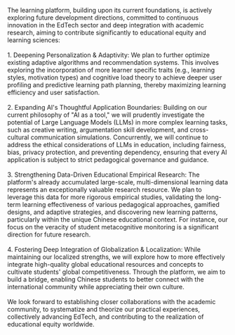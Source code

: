 The learning platform, building upon its current foundations, is actively exploring future development directions, committed to continuous innovation in the EdTech sector and deep integration with academic research, aiming to contribute significantly to educational equity and learning sciences:<br><br> 1. Deepening Personalization & Adaptivity: We plan to further optimize existing adaptive algorithms and recommendation systems. This involves exploring the incorporation of more learner specific traits (e.g., learning styles, motivation types) and cognitive load theory to achieve deeper user profiling and predictive learning path planning, thereby maximizing learning efficiency and user satisfaction.<br><br> 2. Expanding AI's Thoughtful Application Boundaries: Building on our current philosophy of "AI as a tool," we will prudently investigate the potential of Large Language Models (LLMs) in more complex learning tasks, such as creative writing, argumentation skill development, and cross-cultural communication simulations. Concurrently, we will continue to address the ethical considerations of LLMs in education, including fairness, bias, privacy protection, and preventing dependency, ensuring that every AI application is subject to strict pedagogical governance and guidance.<br><br> 3. Strengthening Data-Driven Educational Empirical Research: The platform's already accumulated large-scale, multi-dimensional learning data represents an exceptionally valuable research resource. We plan to leverage this data for more rigorous empirical studies, validating the long-term learning effectiveness of various pedagogical approaches, gamified designs, and adaptive strategies, and discovering new learning patterns, particularly within the unique Chinese educational context. For instance, our focus on the veracity of student metacognitive monitoring is a significant direction for future research.<br><br> 4. Fostering Deep Integration of Globalization & Localization: While maintaining our localized strengths, we will explore how to more effectively integrate high-quality global educational resources and concepts to cultivate students' global competitiveness. Through the platform, we aim to build a bridge, enabling Chinese students to better connect with the international community while appreciating their own culture.<br><br> We look forward to establishing closer collaborations with the academic community, to systematize and theorize our practical experiences, collectively advancing EdTech, and contributing to the realization of educational equity worldwide.
